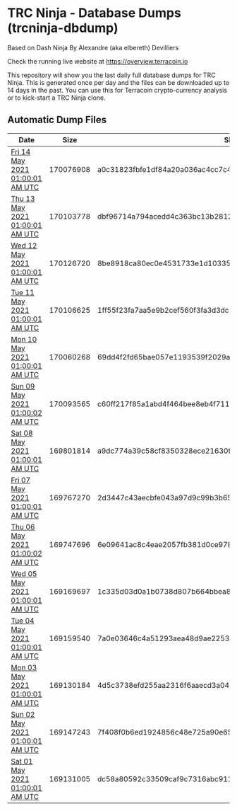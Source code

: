# TRC Ninja - Database Dumps (trcninja-dbdump)
Based on Dash Ninja By Alexandre (aka elbereth) Devilliers

Check the running live website at https://overview.terracoin.io

This repository will show you the last daily full database dumps for TRC Ninja. This is generated once per day and the files can be downloaded up to 14 days in the past.
You can use this for Terracoin crypto-currency analysis or to kick-start a TRC Ninja clone.


## Automatic Dump Files
| Date | Size | SHA256 |
|--|--|--|
| [Fri 14 May 2021 01:00:01 AM UTC](https://transfer.sh/kLtW3/trcninja-dbdump-20210514010001.tar.bz2) | 170076908 | a0c31823fbfe1df84a20a036ac4cc7c4eab5a6320868775a90ae62ba44131d98 | 
| [Thu 13 May 2021 01:00:01 AM UTC](https://transfer.sh/bYBpT/trcninja-dbdump-20210513010001.tar.bz2) | 170103778 | dbf96714a794acedd4c363bc13b2812c124dc746158c3fd0f965086a863d99d0 | 
| [Wed 12 May 2021 01:00:01 AM UTC](https://transfer.sh/uAl3p/trcninja-dbdump-20210512010001.tar.bz2) | 170126720 | 8be8918ca80ec0e4531733e1d103353292a9d54f899fa66572330981e584272a | 
| [Tue 11 May 2021 01:00:01 AM UTC](https://transfer.sh/pLYwo/trcninja-dbdump-20210511010001.tar.bz2) | 170106625 | 1ff55f23fa7aa5e9b2cef560f3fa3d3dc208a48ef1d63894b026fdd96d6aaf10 | 
| [Mon 10 May 2021 01:00:01 AM UTC](https://transfer.sh/sX37a/trcninja-dbdump-20210510010001.tar.bz2) | 170060268 | 69dd4f2fd65bae057e1193539f2029ae265221add62fb973af06244482e63332 | 
| [Sun 09 May 2021 01:00:02 AM UTC](https://transfer.sh/12tpD6/trcninja-dbdump-20210509010002.tar.bz2) | 170093565 | c60ff217f85a1abd4f464bee8eb4f7115f92a6487c6bb0453660fba139d03a88 | 
| [Sat 08 May 2021 01:00:01 AM UTC](https://transfer.sh/11RYBe/trcninja-dbdump-20210508010001.tar.bz2) | 169801814 | a9dc774a39c58cf8350328ece21630f3d6e966a538d474becc5803395a26beb2 | 
| [Fri 07 May 2021 01:00:01 AM UTC](https://transfer.sh/lG2Kw/trcninja-dbdump-20210507010001.tar.bz2) | 169767270 | 2d3447c43aecbfe043a97d9c99b3b6548324196a6319d1a060d2cd78015bf769 | 
| [Thu 06 May 2021 01:00:02 AM UTC](https://transfer.sh/IQzku/trcninja-dbdump-20210506010002.tar.bz2) | 169747696 | 6e09641ac8c4eae2057fb381d0ce978cdd8661d0a9ef0c7d8b0ed718190fdc81 | 
| [Wed 05 May 2021 01:00:01 AM UTC](https://transfer.sh/14QFGU/trcninja-dbdump-20210505010001.tar.bz2) | 169169697 | 1c335d03d0a1b0738d807b664bbea846b942e1be24ac796fc42fd4844093f912 | 
| [Tue 04 May 2021 01:00:01 AM UTC](https://transfer.sh/10rIWG/trcninja-dbdump-20210504010001.tar.bz2) | 169159540 | 7a0e03646c4a51293aea48d9ae2253ba473910194733af8a677fb21f536d9eb9 | 
| [Mon 03 May 2021 01:00:01 AM UTC](https://transfer.sh/IdI2q/trcninja-dbdump-20210503010001.tar.bz2) | 169130184 | 4d5c3738efd255aa2316f6aaecd3a041aea048ee8813b1d7f73fd25b405e3c75 | 
| [Sun 02 May 2021 01:00:01 AM UTC](https://transfer.sh/no9MW/trcninja-dbdump-20210502010001.tar.bz2) | 169147243 | 7f408f0b6ed1924856c48e725a90e65bd8f0a9207ad1233dbcbd9692a63c3a47 | 
| [Sat 01 May 2021 01:00:01 AM UTC](https://transfer.sh/vySZJ/trcninja-dbdump-20210501010001.tar.bz2) | 169131005 | dc58a80592c33509caf9c7316abc911903ff148dd9a5fc45e6c198a2fd7a1382 | 
